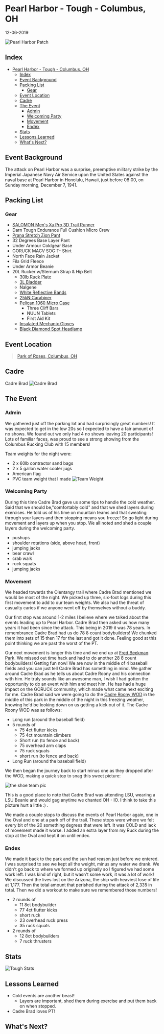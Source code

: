 # Pearl Harbor - Tough - Columbus, OH
12-06-2019

![Pearl Harbor Patch](pearlHarborToughPatch.webp "Pearl Harbor Patch")
## Index
- [Pearl Harbor - Tough - Columbus, OH](#pearl-harbor---tough---columbus-oh)
  - [Index](#index)
  - [Event Background](#event-background)
  - [Packing List](#packing-list)
    - [Gear](#gear)
  - [Event Location](#event-location)
  - [Cadre](#cadre)
  - [The Event](#the-event)
    - [Admin](#admin)
    - [Welcoming Party](#welcoming-party)
    - [Movement](#movement)
    - [Endex](#endex)
  - [Stats](#stats)
  - [Lessons Learned](#lessons-learned)
  - [What's Next?](#whats-next)

## Event Background
The attack on Pearl Harbor was a surprise, preemptive military strike by the Imperial Japanese Navy Air Service upon the United States against the naval base at Pearl Harbor in Honolulu, Hawaii, just before 08:00, on Sunday morning, December 7, 1941. 

## Packing List
### Gear
* [SALOMON Men's Xa Pro 3D Trail Runner](https://www.amazon.com/Salomon-Trail-Running-Shoes-black/dp/B01HD6SXWA/ref=pd_rhf_ee_s_rp_c_0_8?_encoding=UTF8&pd_rd_i=B01HD6SXWA&pd_rd_r=0b5cf26b-aea4-4b56-88ec-053ae5091a77&pd_rd_w=tnevL&pd_rd_wg=vvIJG&pf_rd_p=e7de3e41-8621-46b5-8090-e75951bb9b3e&pf_rd_r=BVGQXQYTCJVR1FEYFR5H&psc=1&refRID=BVGQXQYTCJVR1FEYFR5H)
* Darn Tough Endurance Full Cushion Micro Crew
* [Prana Stretch Zion Pant](https://www.prana.com/p/stretch-zion-pant/M4ST30116-CAGR-28.html?bvstate=pg:2/ct:r&mid=paidsearch&eid=google&gid=6&nid=CPCS_Search_Brand_DSA&oid=Product_Detail_Pages&gclid=EAIaIQobChMItem1xoCs5gIVjIbACh3gagz6EAAYAiAAEgI_D_D_BwE)
* 32 Degrees Base Layer Pant
* Under Armour Coldgear Base
* GORUCK MACV SOG T- Shirt
* North Face Rain Jacket
* Fila Grid Fleece
* Under Armor Beanie
* 20L Rucker w/Sternum Strap & Hip Belt
  * [30lb Ruck Plate](https://www.goruck.com/ruck-plates-for-rucker/)
  * [3L Bladder](https://www.amazon.com/gp/product/B016SSZD3G/ref=ppx_yo_dt_b_search_asin_title?ie=UTF8&psc=1)
  * Nalgene 
  * [White Reflective Bands](https://www.amazon.com/gp/product/B000KGATL4/ref=ppx_yo_dt_b_search_asin_title?ie=UTF8&psc=1)
  * [25kN Carabiner](https://www.amazon.com/gp/product/B073XS2KLJ/ref=ppx_yo_dt_b_search_asin_title?ie=UTF8&psc=1)
  * [Pelican 1060 Micro Case](https://www.amazon.com/gp/product/B0029Q7A1K/ref=ppx_yo_dt_b_asin_title_o00_s00?ie=UTF8&psc=1)
    * Three Cliff Bars
    * NUUN Tablets
    * First Aid Kit
  * [Insulated Mechanix Gloves](https://www.amazon.com/Mechanix-Wear-FastFit-Insulated-Touchscreen/dp/B013K3KQWU/ref=pd_sbs_469_t_0/131-4361347-7502467?_encoding=UTF8&pd_rd_i=B013K3KQWU&pd_rd_r=bfde5216-fcfe-4bc7-9c33-b0c16c9d4c45&pd_rd_w=7ejA3&pd_rd_wg=wxCU4&pf_rd_p=5cfcfe89-300f-47d2-b1ad-a4e27203a02a&pf_rd_r=ZCFH20RX9G8VJZ1A9HW1&psc=1&refRID=ZCFH20RX9G8VJZ1A9HW1)
  * [Black Diamond Spot Headlamp](https://www.amazon.com/Black-Diamond-Spot-Headlamp-Size/dp/B06W54SBSL/ref=sr_1_4?dchild=1&keywords=black+diamond+headlamp+spot&qid=1578773865&sr=8-4)

## Event Location
>[Park of Roses, Columbus, OH](https://goo.gl/maps/ZgFHqkGBKgKMmua1A)

## Cadre
Cadre Brad
![Cadre Brad](../../images/cadre/cadreBrad.jpg)

## The Event

### Admin
We gathered just off the parking lot and had surprisingly great numbers! It was expected to get in the low 20s so I expected to have a fair amount of no shows. We found out we only had 4 no shows leaving 20 participants! Lots of familiar faces, was proud to see a strong showing from the Columbus Rucking Club with 15 members!

Team weights for the night were:
* 2 x 60lb contractor sand bags
* 2 x 5 gallon water cooler jugs
* American flag
* PVC team weight that I made
   ![Team Weight](teamWeight.jpg)

### Welcoming Party
During this time Cadre Brad gave us some tips to handle the cold weather. Said that we should be,"comfortably cold" and that we shed layers during exercises. He told us of his time on mountain teams and that sweating through your layers and then stopping means you freeze! So go light during movement and layers up when you stop. We all noted and shed a couple layers during the welcoming party.
* pushups
* shoulder rotations (side, above head, front)
* jumping jacks
* bear crawl
* crab walk
* ruck squats
* jumping jacks

### Movement
We headed towards the Olentangy trail where Cadre Brad mentioned we would be most of the night. We picked up three, six-foot logs during this first movement to add to our team weights. We also had the threat of casualty caries if we anyone went off by themselves without a buddy.

Our first stop was around 1-2 miles I believe where we talked about the events leading up to Pearl Harbor. Cadre Brad then asked us how many years it had been since the attack. This being in 2019 it was 78 years. In remembrance Cadre Brad had us do 78 8 count bodybuilders! We chunked them into sets of 15 then 17 for the last and got it done. Feeling good at this point thinking we are past the worst of the PT. 

Our next movement is longer this time and we end up at [Fred Beekman Park](https://goo.gl/maps/ZC2nHRCykTvZ9iPn7). We missed out time hack and had to do another 28 8 count bodybuilders! Getting fun now! We are now in the middle of 4 baseball fields and you can just tell Cadre Brad has something in mind. We gather around Cadre Brad as he tells us about Cadre Roony and his connection with him. He truly sounds like an awesome man, I wish I had gotten the opportunity to do an event with him and meet him. He has had a huge impact on the GORUCK community, which made what came next exciting for me. Cadre Brad said we were going to do the [Cadre Roony WOD](https://alldayruckoff.com/training/workouts/goruck-cadre-roony-wod/) in the middle of this park in the middle of the night in this freezing weather, knowing he'd be looking down on us getting a kick out of it. The Cadre Roony WOD was as follows:
* Long run (around the baseball field)
* 5 rounds of
  * 75 4ct flutter kicks
  * 75 4ct mountain climbers
  * Short run (to fence and back)
  * 75 overhead arm claps
  * 75 ruck squats
  * short run (to fence and back)
* Long Run (around the baseball field)

We then began the journey back to start minus one as they dropped after the WOD, making a quick stop to snag this sweet picture:

![the shoe team pic](theShoe.jpg)

This is a good place to note that Cadre Brad was attending LSU, wearing a LSU Beanie and would gag anytime we chanted OH - IO. I think to take this picture hurt a little :) .

We made a couple stops to discuss the events of Pearl Harbor again, one in the Oval and one at a park off of the trail. These stops were where we felt every bit of the 20 something degrees that were left. It was COLD and lack of movement made it worse. I added an extra layer from my Ruck during the stop at the Oval and kept it on until endex.


### Endex
We made it back to the park and the sun had reason just before we entered. I was surprised to see we kept all the weight, minus any water we drank. We didn't go back to where we formed up originally so I figured we had some work left. I was kind of right, but it wasn't some work, it was a lot of work! We discussed the lives lost on the Arizona, the ship with heaviest lose of life at 1,177. Then the total amount that perished during the attack of 2,335 in total. Then we did a workout to make sure we remembered those numbers!
* 2 rounds of
  * 11 8ct bodybuilder
  * 77 4ct flutter kicks
  * short ruck
  * 23 overhead ruck press
  * 35 ruck squats
* 2 rounds of
  * 12 8ct bodybuilders
  * 7 ruck thrusters

## Stats
![Tough Stats](toughStats.jpg)

## Lessons Learned
* Cold events are another beast!
  * Layers are important, shed them during exercise and put them back on when stopped.
* Cadre Brad loves PT!

  
## What's Next?
